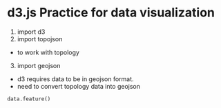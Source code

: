 # d3.js Practice for data visualization

1. import d3
2. import topojson

- to work with topology

3. import geojson

- d3 requires data to be in geojson format.
- need to convert topology data into geojson

```
data.feature()
```

